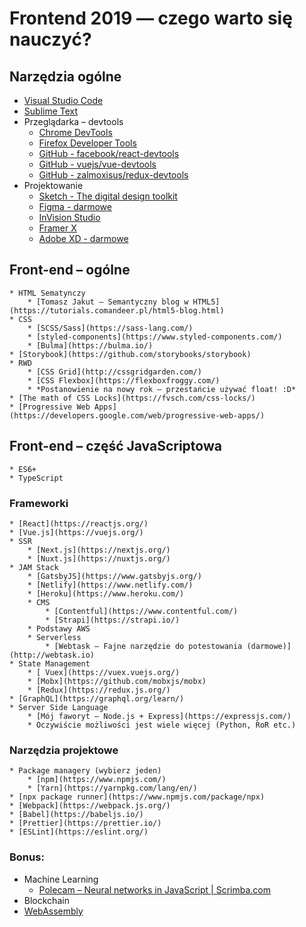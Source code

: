 # Frontend 2019 — czego warto się nauczyć?
## Narzędzia ogólne
* [Visual Studio Code](https://code.visualstudio.com/)
* [Sublime Text](https://www.sublimetext.com/)
* Przeglądarka – devtools
	* [Chrome DevTools](https://developers.google.com/web/tools/chrome-devtools/)
	* [Firefox Developer Tools](https://developer.mozilla.org/son/docs/Tools)
	* [GitHub - facebook/react-devtools](https://github.com/facebook/react-devtools)
	* [GitHub - vuejs/vue-devtools](https://github.com/vuejs/vue-devtools)
	* [GitHub - zalmoxisus/redux-devtools](https://github.com/zalmoxisus/redux-devtools-extension)
* Projektowanie
	* [Sketch - The digital design toolkit](https://www.sketchapp.com/)
	* [Figma - darmowe](https://www.figma.com/) 
	* [InVision Studio](https://www.invisionapp.com/studio)
	* [Framer X](https://framer.com/)
	* [Adobe XD - darmowe](https://www.adobe.com/products/xd.html)

##  Front-end – ogólne
	* HTML Sematynczy
		* [Tomasz Jakut – Semantyczny blog w HTML5](https://tutorials.comandeer.pl/html5-blog.html)
	* CSS
		* [SCSS/Sass](https://sass-lang.com/)
		* [styled-components](https://www.styled-components.com/)
		* [Bulma](https://bulma.io/)
	* [Storybook](https://github.com/storybooks/storybook)
	* RWD 
		* [CSS Grid](http://cssgridgarden.com/)
		* [CSS Flexbox](https://flexboxfroggy.com/)
		* *Postanowienie na nowy rok – przestańcie używać float! :D* 
	* [The math of CSS Locks](https://fvsch.com/css-locks/)
	* [Progressive Web Apps](https://developers.google.com/web/progressive-web-apps/)

## Front-end – część JavaScriptowa
	* ES6+ 
	* TypeScript

### Frameworki
	* [React](https://reactjs.org/)
	* [Vue.js](https://vuejs.org/)
	* SSR
		* [Next.js](https://nextjs.org/)
		* [Nuxt.js](https://nuxtjs.org/)
	* JAM Stack
		* [GatsbyJS](https://www.gatsbyjs.org/)
		* [Netlify](https://www.netlify.com/)
		* [Heroku](https://www.heroku.com/)
		* CMS
			* [Contentful](https://www.contentful.com/) 
			* [Strapi](https://strapi.io/)
		* Podstawy AWS
		* Serverless
			* [Webtask – Fajne narzędzie do potestowania (darmowe)](http://webtask.io)
	* State Management
		* [ Vuex](https://vuex.vuejs.org/)
		* [Mobx](https://github.com/mobxjs/mobx)
		* [Redux](https://redux.js.org/)
	* [GraphQL](https://graphql.org/learn/)
	* Server Side Language  
		* [Mój faworyt – Node.js + Express](https://expressjs.com/) 
		* Oczywiście możliwości jest wiele więcej (Python, RoR etc.)

### Narzędzia projektowe
	* Package managery (wybierz jeden)
		* [npm](https://www.npmjs.com/)
		* [Yarn](https://yarnpkg.com/lang/en/)
	* [npx package runner](https://www.npmjs.com/package/npx)
	* [Webpack](https://webpack.js.org/)
	* [Babel](https://babeljs.io/)
	* [Prettier](https://prettier.io/)
	* [ESLint](https://eslint.org/)

### Bonus:
* Machine Learning
	* [Polecam – Neural networks in JavaScript | Scrimba.com](https://scrimba.com/g/gneuralnetworks)
* Blockchain
* [WebAssembly](https://webassembly.org/)
